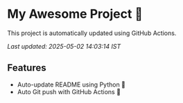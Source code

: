 # My Awesome Project 🚀

This project is automatically updated using GitHub Actions.

_Last updated: 2025-05-02 14:03:14 IST_

## Features
- Auto-update README using Python 🐍
- Auto Git push with GitHub Actions 🤖
